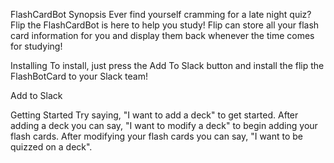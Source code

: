 FlashCardBot
Synopsis
Ever find yourself cramming for a late night quiz? Flip the FlashCardBot is here to help you study! Flip can store all your flash card information for you and display them back whenever the time comes for studying!

Installing
To install, just press the Add To Slack button and install the flip the FlashBotCard to your Slack team! 

Add to Slack

Getting Started
Try saying, "I want to add a deck" to get started.
After adding a deck you can say, "I want to modify a deck" to begin adding your flash cards.
After modifying your flash cards you can say, "I want to be quizzed on a deck".
